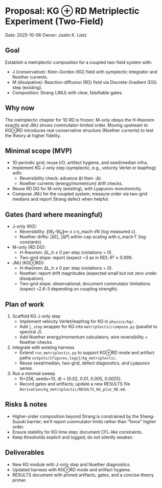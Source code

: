 # Proposal: KG ⊕ RD Metriplectic Experiment (Two-Field)

Date: 2025-10-06
Owner: Justin K. Lietz

## Goal

Establish a metriplectic composition for a coupled two-field system with:

- J (conservative): Klein-Gordon (KG) field with symplectic integrator and Noether currents.
- M (dissipative): Reaction-diffusion (RD) field via Discrete-Gradient (DG) step (existing).
- Composition: Strang (JMJ) with clear, falsifiable gates.

## Why now

The metriplectic chapter for 1D RD is frozen: M-only obeys the H-theorem exactly and JMJ shows commutator-limited order. Moving upstream to KG⊕RD introduces real conservative structure (Noether currents) to test the theory at higher fidelity.

## Minimal scope (MVP)

- 1D periodic grid; reuse I/O, artifact hygiene, and seed/median infra.
- Implement KG J-only step (symplectic, e.g., velocity Verlet or leapfrog) with:
  - Reversibility check: advance Δt then -Δt.
  - Noether currents (energy/momentum) drift checks.
- Reuse RD DG for M-only (existing), with Lyapunov monotonicity.
- Compose JMJ for the coupled system; measure order via two-grid medians and report Strang defect when helpful.

## Gates (hard where meaningful)

- J-only (KG):
  - Reversibility: ∥W₂-W₀∥∞ ≤ c·ε_mach·√N (log measured c).
  - Noether drifts: |ΔE|, |ΔP| within cap scaling with ε_mach·T (log constants).
- M-only (RD DG):
  - H-theorem: ΔL_h ≤ 0 per step (violations = 0).
  - Two-grid slope: report (expect ~3 as in RD); R² ≥ 0.999.
- JMJ (KG⊕RD):
  - H-theorem: ΔL_h ≤ 0 per step (violations = 0).
  - Noether: report drift magnitudes (expected small but not zero under dissipation).
  - Two-grid slope: observational; document commutator limitations (expect ~2.6-3 depending on coupling strength).

## Plan of work

1. Scaffold KG J-only step
   - Implement velocity Verlet/leapfrog for KG in `physics/kg/`.
   - Add `j_step` wrapper for KG into `metriplectic/compose.py` (parallel to spectral J).
   - Add Noether energy/momentum calculators; wire reversibility + Noether checks.
2. Integrate with existing harness
   - Extend `run_metriplectic.py` to support KG⊕RD mode and artifact paths `outputs/{figures,logs}/kg_metriplectic`.
   - Reuse seed/median, two-grid, defect diagnostics, and Lyapunov series.
3. Run a minimal sweep
   - N=256, seeds=10, dt = [0.02, 0.01, 0.005, 0.0025].
   - Record gates and artifacts; update a new RESULTS file `Derivation/kg_metriplectic/RESULTS_KG_plus_RD.md`.

## Risks & notes

- Higher-order composition beyond Strang is constrained by the Sheng-Suzuki barrier; we’ll report commutator limits rather than "force" higher order.
- Ensure stability for KG time step; document CFL-like constraints.
- Keep thresholds explicit and logged; do not silently weaken.

## Deliverables

- New KG module with J-only step and Noether diagnostics.
- Updated harness with KG⊕RD mode and artifact hygiene.
- RESULTS document with pinned artifacts, gates, and a concise theory primer.
